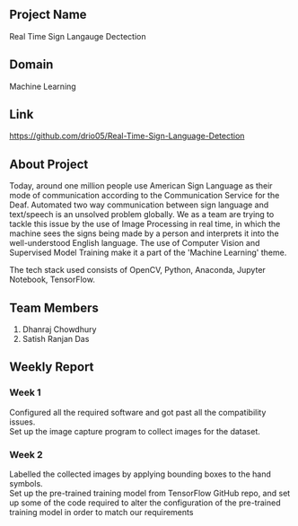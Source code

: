 ## Project Name

Real Time Sign Langauge Dectection

## Domain

Machine Learning

## Link

https://github.com/drio05/Real-Time-Sign-Language-Detection

## About Project

Today, around one million people use American Sign Language as their mode of communication according to the Communication Service for the Deaf. Automated two way communication between sign language and text/speech is an unsolved problem globally.
We as a team are trying to tackle this issue by the use of Image Processing in real time, in which the machine sees the signs being made by a person and interprets it into the well-understood English language. The use of Computer Vision and Supervised Model Training make it a part of the 'Machine Learning' theme.

The tech stack used consists of OpenCV, Python, Anaconda, Jupyter Notebook, TensorFlow.

## Team Members

 1. Dhanraj Chowdhury
 2. Satish Ranjan Das

## Weekly Report
### Week 1
Configured all the required software and got past all the compatibility issues.<br>
Set up the image capture program to collect images for the dataset.
### Week 2
Labelled the collected images by applying bounding boxes to the hand symbols.<br>
Set up the pre-trained training model from TensorFlow GitHub repo, and set up some of the code required to alter the configuration of the pre-trained training model in order to match our requirements

